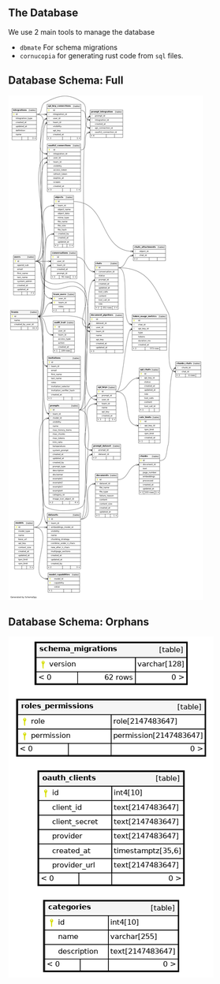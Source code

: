 ## The Database

We use 2 main tools to manage the database

- `dbmate` For schema migrations
- `cornucopia` for generating rust code from `sql` files.

## Database Schema: Full

![Alt text](diagrams/relationships.real.large.png "Large")

## Database Schema: Orphans

![Alt text](diagrams/orphans.png "Orphans")